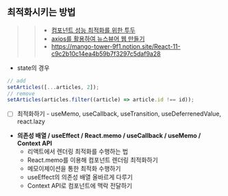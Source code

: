 ## 최적화시키는 방법

> > - [컴포넌트 성능 최적화를 위한 투두](https://github.com/boyon99/react_todo-app)
> > - [axios를 활용하여 뉴스뷰어 웹 만들기](https://github.com/boyon99/react_news-viewer)
> > - https://mango-tower-9f1.notion.site/React-11-c9c2b10c14ea4b59b7f3297c5daf9a28

- state의 경우

```jsx
// add
setArticles([...articles, 2]);
// remove
setArticles(articles.filter((article) => article.id !== id));
```

- [ ] 최적화하기 - useMemo, useCallback, useTransition, useDeferrenedValue, react.lazy

- **의존성 배열 / useEffect / React.memo / useCallback / useMemo / Context API**
  - 리액트에서 렌더링 최적화를 수행하는 법
  - React.memo를 이용해 컴포넌트 렌더링 최적화하기
  - 메모이제이션을 통한 최적화 수행하기
  - useEffect의 의존성 배열 올바르게 다루기
  - Context API로 컴포넌트에 맥락 전달하기
